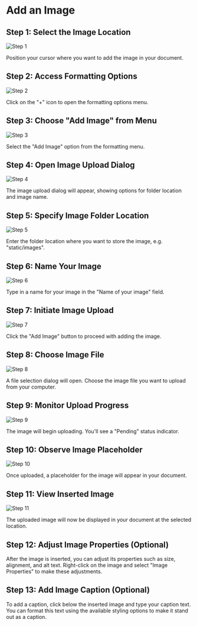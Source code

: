 # Add an Image

## Step 1: Select the Image Location
![Step 1](/img/add_an_image/step_1.png)

Position your cursor where you want to add the image in your document.

## Step 2: Access Formatting Options
![Step 2](/img/add_an_image/step_2.png)

Click on the "+" icon to open the formatting options menu.

## Step 3: Choose "Add Image" from Menu
![Step 3](/img/add_an_image/step_3.png)

Select the "Add Image" option from the formatting menu.

## Step 4: Open Image Upload Dialog
![Step 4](/img/add_an_image/step_4.png)

The image upload dialog will appear, showing options for folder location and image name.

## Step 5: Specify Image Folder Location
![Step 5](/img/add_an_image/step_5.png)

Enter the folder location where you want to store the image, e.g. "static/images".

## Step 6: Name Your Image
![Step 6](/img/add_an_image/step_6.png)

Type in a name for your image in the "Name of your image" field.

## Step 7: Initiate Image Upload
![Step 7](/img/add_an_image/step_7.png)

Click the "Add Image" button to proceed with adding the image.

## Step 8: Choose Image File
![Step 8](/img/add_an_image/step_8.png)

A file selection dialog will open. Choose the image file you want to upload from your computer.

## Step 9: Monitor Upload Progress
![Step 9](/img/add_an_image/step_9.png)

The image will begin uploading. You'll see a "Pending" status indicator.

## Step 10: Observe Image Placeholder
![Step 10](/img/add_an_image/step_10.png)

Once uploaded, a placeholder for the image will appear in your document.

## Step 11: View Inserted Image
![Step 11](/img/add_an_image/step_11.png)

The uploaded image will now be displayed in your document at the selected location.

## Step 12: Adjust Image Properties (Optional)
After the image is inserted, you can adjust its properties such as size, alignment, and alt text. Right-click on the image and select "Image Properties" to make these adjustments.

## Step 13: Add Image Caption (Optional)
To add a caption, click below the inserted image and type your caption text. You can format this text using the available styling options to make it stand out as a caption.